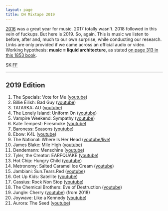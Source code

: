 ```yaml
---
layout: page
title: DH Mixtape 2019
---
```


[2016](/dh-mixtape-2016/) was a great year for music. 2017 totally wasn't. 2018 followed in this vein of fuckups. But here is 2019. So, again. This is music we listen to before, after and, much to our own surprise, while conducting our research. Links are only provided if we came across an official audio or video. Working hypothesis: **music = liquid architecture**, as stated [on page 313 in this 1853 book](http://reader.digitale-sammlungen.de/de/fs1/object/display/bsb10598676_00329.html?zoom=1).

SK&middot;[FF](https://twitter.com/umblaetterer)

* * *

## 2019 Edition

  1. The Specials: Vote for Me ([youtube](https://www.youtube.com/watch?v=B_Y4VwDs_KE))
  2. Billie Eilish: Bad Guy ([youtube](https://www.youtube.com/watch?v=DyDfgMOUjCI))
  3. TATARKA: AU ([youtube](https://www.youtube.com/watch?v=cwXfYdYJM5I))
  4. The Lonely Island: Uniform On ([youtube](https://www.youtube.com/watch?v=VfKJxowxBb4))
  5. Vampire Weekend: Sympathy ([youtube](https://www.youtube.com/watch?v=P2L0d4uUp24))
  6. Kate Tempest: Firesmoke ([youtube](https://www.youtube.com/watch?v=pwMtfS0Tqr8))
  7. Baroness: Seasons ([youtube](https://www.youtube.com/watch?v=k3n8RBaUMpc))
  8. Ebow: K4L ([youtube](https://www.youtube.com/watch?v=q-O9Mlwf_8E))
  9. The National: Where Is Her Head ([youtube/live](https://www.youtube.com/watch?v=P5lu3f5aKf8))
  10. James Blake: Mile High ([youtube](https://www.youtube.com/watch?v=pkHlze-Pg3g))
  11. Dendemann: Menschine ([youtube](https://www.youtube.com/watch?v=lYNf6oq92ic))
  12. Tyler, the Creator: EARFQUAKE ([youtube](https://www.youtube.com/watch?v=HmAsUQEFYGI))
  13. Hot Chip: Hungry Child ([youtube](https://www.youtube.com/watch?v=rOnMZALLQPk))
  14. Metronomy: Salted Caramel Ice Cream ([youtube](https://www.youtube.com/watch?v=cBRDaPWaxZg))
  15. Jambiani: Sun.Tears.Red ([youtube](https://www.youtube.com/watch?v=Mf9oZPwO6js))
  16. Get Up Kids: Satellite ([youtube](https://www.youtube.com/watch?v=n6zluCkD1mE))
  17. Cassius: Rock Non Stop ([youtube](https://www.youtube.com/watch?v=TbuU4o704EU))
  18. The Chemical Brothers: Eve of Destruction ([youtube](https://www.youtube.com/watch?v=sYsXKhBknyM))
  19. Jungle: Cherry ([youtube](https://www.youtube.com/watch?v=Mva_EluErSA)) (from 2018)
  20. Joywave: Like a Kennedy ([youtube](https://www.youtube.com/watch?v=736XW09hJg4))
  21. Aurora: The Seed ([youtube](https://www.youtube.com/watch?v=_Mc_OM5oNA8))
